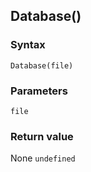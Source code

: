## Database()

### Syntax
```
Database(file)
```

### Parameters
<dl>
    <dt><code>file</code></dt>
</dl>

### Return value

<dl>
    <dt>None <code>undefined</code></dt>
</dl>


